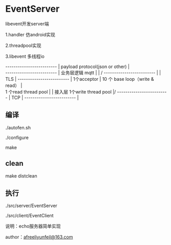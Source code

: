 # EventServer
libevent开发server端

1.handler 仿android实现

2.threadpool实现

3.libevent 多线程io

-------------------------            |
payload protocol(json or other)      | \
-------------------------            |  业务层逻辑
mqtt                             |   | /
-------------------------        |   |
TLS                              | 
-------------------------        | 
1个acceptor                      | 
10 个 base loop（write & read）  | \
1 个read thread pool             | |  接入层
1个write thread pool             |/ 
-------------------------        | 
TCP                              | 
-------------------------        | 
## 编译
./autofen.sh

./configure

make

## clean

make distclean

## 执行
./src/server/EventServer

./src/client/EventClient

说明：echo服务器简单实现

author：afreeliyunfeil@163.com
